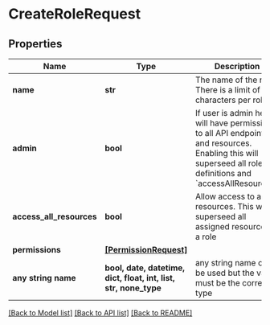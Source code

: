 # CreateRoleRequest


## Properties
Name | Type | Description | Notes
------------ | ------------- | ------------- | -------------
**name** | **str** | The name of the role. There is a limit of 255 characters per role. | 
**admin** | **bool** | If user is admin he will have permissions to all API endpoints and resources. Enabling this will superseed all role definitions and &#x60;accessAllResources&#x60;. | 
**access_all_resources** | **bool** | Allow access to all resources. This will superseed all assigned resources in a role | 
**permissions** | [**[PermissionRequest]**](PermissionRequest.md) |  | [optional] 
**any string name** | **bool, date, datetime, dict, float, int, list, str, none_type** | any string name can be used but the value must be the correct type | [optional]

[[Back to Model list]](../README.md#documentation-for-models) [[Back to API list]](../README.md#documentation-for-api-endpoints) [[Back to README]](../README.md)


